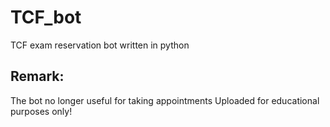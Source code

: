 # TCF_bot
TCF exam reservation bot written in python

## Remark:

The bot no longer useful for taking appointments
Uploaded for educational purposes only!
